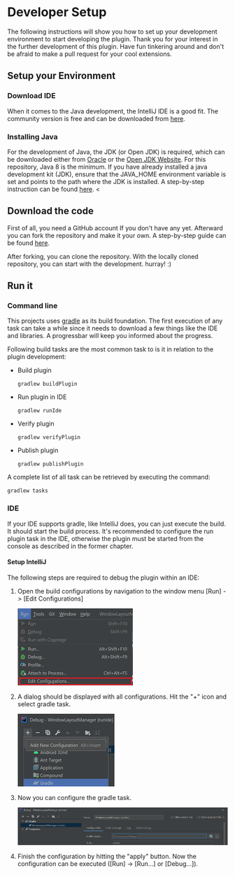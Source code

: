 # Developer Setup
The following instructions will show you how to set up your development environment to start developing the plugin.
Thank you for your interest in the further development of this plugin. Have fun tinkering around and don't be afraid to make a pull request for your cool extensions.


## Setup your Environment

### Download IDE
When it comes to the Java development, the IntelliJ IDE is a good fit. The community version is free and can be downloaded from [here](https://www.jetbrains.com/de-de/idea/download/#section=windows).

### Installing Java
For the development of Java, the JDK (or Open JDK) is required, which can be downloaded either from [Oracle](https://www.oracle.com/ch-de/java/technologies/javase-downloads.html) or the [Open JDK Website](https://openjdk.java.net/). For this repository, Java 8 is the minimum.
If you have already installed a java development kit (JDK), ensure that the JAVA_HOME environment variable is set and points to the path where the JDK is installed. A step-by-step instruction can be found [here](https://javatutorial.net/set-java-home-windows-10).
<
## Download the code
First of all, you need a GitHub account If you don't have any yet. Afterward you can fork the repository and make it your own. A step-by-step guide can be found [here](https://docs.github.com/en/github/getting-started-with-github/fork-a-repo).

After forking, you can clone the repository. With the locally cloned repository, you can start with the development. hurray! :)

## Run it

### Command line
This projects uses [gradle](https://gradle.org/) as its build foundation. The first execution of any task can take a while since it needs to download a few things like the IDE and libraries. A progressbar will keep you informed about the progress.

Following build tasks are the most common task to is it in relation to the plugin development:

* Build plugin
    ```
    gradlew buildPlugin
    ```

* Run plugin in IDE
    ```
    gradlew runIde
    ```

* Verify plugin
    ```
    gradlew verifyPlugin
    ```
* Publish plugin
    ```
    gradlew publishPlugin
    ```

A complete list of all task can be retrieved by executing the command:
```
gradlew tasks
```

### IDE
If your IDE supports gradle, like IntelliJ does, you can just execute the build. It should start the build process. 
It's recommended to configure the run plugin task in the IDE, otherwise the plugin must be started from the console as described in the former chapter.

#### Setup IntelliJ

The following steps are required to debug the plugin within an IDE:

1. Open the build configurations by navigation to the window menu [Run] -> [Edit Configurations]

    ![edit configurations](images/edit-configuration.png "Edit Configurations")

2. A dialog should be displayed with all configurations. Hit the "+" icon and select gradle task.

    ![add gradle task](images/add-gradle-task.png "Add gradle task")

3. Now you can configure the gradle task. 

    ![configure gradle task](images/configure-gradle-task.png "Configure gradle task")

4. Finish the configuration by hitting the "apply" button. Now the configuration can be executed ([Run] -> [Run...] or [Debug...]).